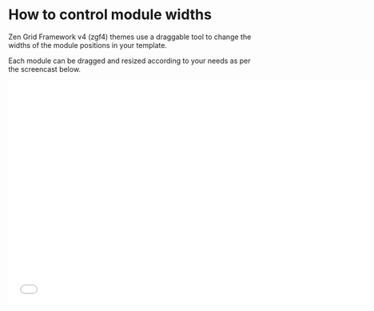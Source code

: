How to control module widths
====

Zen Grid Framework v4 (zgf4) themes use a draggable tool to change the widths of the module positions in your template.

Each module can be dragged and resized according to your needs as per the screencast below.

<iframe width="730" height="450" src="//www.youtube.com/embed/l8jRqe4aH2k?controls=0&showinfo=0" frameborder="0" allowfullscreen></iframe>